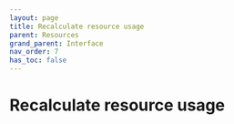 ```yaml
---
layout: page
title: Recalculate resource usage
parent: Resources
grand_parent: Interface
nav_order: 7
has_toc: false
---
```


# Recalculate resource usage